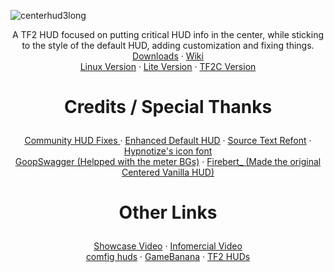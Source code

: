 ![centerhud3long](https://github.com/Eerorri/center-hud/assets/97610612/fe6e4ca8-e06e-4940-9ef7-aa191a214106)
<div id="main">
  <p align="center">
  A TF2 HUD focused on putting critical HUD info in the center, while sticking to the style of the default HUD, adding customization and fixing things.
  <br />
  <a href="https://github.com/Eerorri/center-hud/releases">Downloads</a> 
  ·
  <a href="https://github.com/Eerorri/center-hud/wiki">Wiki</a>
  <br />
  <a href="https://github.com/Eerorri/center-hud/tree/linux">Linux Version</a>
  ·
  <a href="https://github.com/Eerorri/center-hud/tree/lite">Lite Version</a>
  ·
  <a href="https://github.com/Eerorri/center-hud/tree/tf2c">TF2C Version</a>
</div>

<div id="credits">
  <h1>
  <p align="center">
  Credits / Special Thanks
  </h1>
  <p align="center">
  <a href="https://github.com/CriticalFlaw/TF2HUD.Fixes">Community HUD Fixes </a>
  ·
  <a href="https://gamebanana.com/mods/385807">Enhanced Default HUD</a>
  ·
  <a href="https://gamebanana.com/mods/314848">Source Text Refont</a>
  ·
  <a href="https://github.com/Hypnootize/TF2-HUD-Icons">Hypnotize's icon font</a>
  <br />
  <a href="https://gamebanana.com/members/1672887">GoopSwagger (Helpped with the meter BGs)</a>
  ·
  <a href="https://gamebanana.com/members/1767717">Firebert_ (Made the original Centered Vanilla HUD)</a>
</div>

<div id="other">
  <h1>
  <p align="center">
  Other Links
  </h1>
  <p align="center">
  <a href="https://youtu.be/a_38tTV4Xhc">Showcase Video</a>
  ·
  <a href="https://youtu.be/G39x7-gmCzU">Infomercial Video</a>
  <br />
  <a href="https://comfig.app/huds/page/center-hud/">comfig huds</a>
  ·
  <a href="https://gamebanana.com/mods/485626">GameBanana</a>
  ·
  <a href="https://tf2huds.dev/hud/Center-Hud">TF2 HUDs</a>
</div>
